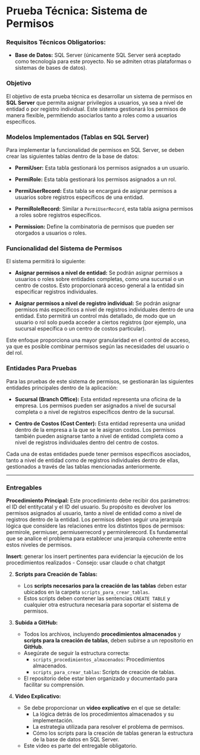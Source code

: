 # Prueba Técnica: Sistema de Permisos

### Requisitos Técnicos Obligatorios:
- **Base de Datos:** SQL Server (únicamente SQL Server será aceptado como tecnología para este proyecto. No se admiten otras plataformas o sistemas de bases de datos).

### Objetivo
El objetivo de esta prueba técnica es desarrollar un sistema de permisos en **SQL Server** que permita asignar privilegios a usuarios, ya sea a nivel de entidad o por registro individual. Este sistema gestionará los permisos de manera flexible, permitiendo asociarlos tanto a roles como a usuarios específicos.

### Modelos Implementados (Tablas en SQL Server)
Para implementar la funcionalidad de permisos en SQL Server, se deben crear las siguientes tablas dentro de la base de datos:

- **PermiUser:** Esta tabla gestionará los permisos asignados a un usuario.
  
- **PermiRole:** Esta tabla gestionará los permisos asignados a un rol. 
  
- **PermiUserRecord:** Esta tabla se encargará de asignar permisos a usuarios sobre registros específicos de una entidad. 
  
- **PermiRoleRecord:** Similar a `PermiUserRecord`, esta tabla asigna permisos a roles sobre registros específicos. 

- **Permission:** Define la combinatoria de permisos que pueden ser otorgados a usuarios o roles. 

### Funcionalidad del Sistema de Permisos
El sistema permitirá lo siguiente:

- **Asignar permisos a nivel de entidad:** Se podrán asignar permisos a usuarios o roles sobre entidades completas, como una sucursal o un centro de costos. Esto proporcionará acceso general a la entidad sin especificar registros individuales.
  
- **Asignar permisos a nivel de registro individual:** Se podrán asignar permisos más específicos a nivel de registros individuales dentro de una entidad. Esto permitirá un control más detallado, de modo que un usuario o rol solo pueda acceder a ciertos registros (por ejemplo, una sucursal específica o un centro de costos particular).

Este enfoque proporciona una mayor granularidad en el control de acceso, ya que es posible combinar permisos según las necesidades del usuario o del rol.



### Entidades Para Pruebas
Para las pruebas de este sistema de permisos, se gestionarán las siguientes entidades principales dentro de la aplicación:

- **Sucursal (Branch Office):** Esta entidad representa una oficina de la empresa. Los permisos pueden ser asignados a nivel de sucursal completa o a nivel de registros específicos dentro de la sucursal.

- **Centro de Costos (Cost Center):** Esta entidad representa una unidad dentro de la empresa a la que se le asignan costos. Los permisos también pueden asignarse tanto a nivel de entidad completa como a nivel de registros individuales dentro del centro de costos.

Cada una de estas entidades puede tener permisos específicos asociados, tanto a nivel de entidad como de registros individuales dentro de ellas, gestionados a través de las tablas mencionadas anteriormente.

---

### Entregables

**Procedimiento Principal:** Este procedimiento debe recibir dos parámetros: el ID del entitycatal y el ID del usuario. Su propósito es devolver los permisos asignados al usuario, tanto a nivel de entidad como a nivel de registros dentro de la entidad. Los permisos deben seguir una jerarquía lógica que considere las relaciones entre los distintos tipos de permisos: permirole, permiuser, permiuserrecord y permirolerecord. Es fundamental que se analice el problema para establecer una jerarquía coherente entre estos niveles de permisos.

**Insert**: generar los insert pertinentes para evidenciar la ejecución de los procedimientos realizados - Consejo: usar claude o chat chatgpt

2. **Scripts para Creación de Tablas:**
   - Los **scripts necesarios para la creación de las tablas** deben estar ubicados en la carpeta `scripts_para_crear_tablas`.
   - Estos scripts deben contener las sentencias `CREATE TABLE` y cualquier otra estructura necesaria para soportar el sistema de permisos.

3. **Subida a GitHub:**
   - Todos los archivos, incluyendo **procedimientos almacenados** y **scripts para la creación de tablas**, deben subirse a un repositorio en **GitHub**.
   - Asegúrate de seguir la estructura correcta: 
     - `scripts_procedimientos_almacenados`: Procedimientos almacenados.
     - `scripts_para_crear_tablas`: Scripts de creación de tablas.
   - El repositorio debe estar bien organizado y documentado para facilitar su comprensión.

4. **Video Explicativo:**
   - Se debe proporcionar un **video explicativo** en el que se detalle:
     - La lógica detrás de los procedimientos almacenados y su implementación.
     - La estrategia utilizada para resolver el problema de permisos.
     - Cómo los scripts para la creación de tablas generan la estructura de la base de datos en SQL Server.
   - Este video es parte del entregable obligatorio.

